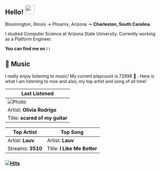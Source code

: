 ## Hello! <img src="https://raw.githubusercontent.com/MartinHeinz/MartinHeinz/master/wave.gif" width="30px">

Bloomington, Illinois -> Phoenix, Arizona -> **Charleston, South Carolina**.

I studied Computer Science at Arizona State University.
Currently working as a Platform Engineer.

**You can find me on** <a href="https://www.linkedin.com/in/austinbspencer/"><img src="https://i.imgur.com/OQUXwNp.jpeg" width="13px" alt="LinkedIn" > </a>

## 🎵 Music

I really enjoy listening to music! My current playcount is 72998 🤯 . Here is what I am listening to now and also, my top artist and song of all time!

| Last Listened        |
| -------------------- |
| ![Photo](https://lastfm.freetls.fastly.net/i/u/174s/4cc13056c7568b5c207dd7aee03fdb0f.jpg)      |
| Artist: **Olivia Rodrigo** |
| Title: **scared of my guitar**    |

| Top Artist                      | Top Song                    |
| ------------------------------- | --------------------------- |
| Artist: **Lauv**         | Artist: **Lauv** |
| Streams: **3510** | Title: **I Like Me Better**    |

<!-- ## &#x1f4c8; GitHub Stats -->

<!-- **NOTE: 'Most Used Languages' does not indicate my skill level, it is purely showing the amount of each language I have coded in my *public* repositories** -->

<!-- **NOTE: A large chunk of my coding work can be found in my organizations! You can find them on left side of my profile page or right here:** :stuck_out_tongue_winking_eye: -->

<!-- - [![ASU][1.0]][5]
- [![BOTS][2.0]][6]
- [![Laude Capital][3.0]][7] -->

<!-- ![Most Used Languages](https://github-readme-stats.vercel.app/api/top-langs/?username=austinbspencer&hide=css,rtf,html&bg_color=30,34e89e,4ca2cd&title_color=fff&text_color=fff")
-->

<!-- ![Austin's GitHub Stats](https://github-readme-stats.vercel.app/api?username=austinbspencer&show_icons=true&line_height=33&count_private=true&include_all_commits=false&theme=graywhite) -->

<!-- <a href="https://git.austinbspencer.com/twitter-bot">
  <img align="center" src="https://github-readme-stats.vercel.app/api/pin/?username=austinbspencer&repo=twitter-bot&theme=graywhite" />
</a> -->
<!-- <a href="https://github.com/austinbspencer/hangman-js">
  <img align="center" src="https://github-readme-stats.vercel.app/api/pin/?username=austinbspencer&repo=hangman-js&theme=vue" />
</a> -->
<!-- <a href="https://github.com/austinbspencer/Fantasy-Twitter">
  <img align="center" src="https://github-readme-stats.vercel.app/api/pin/?username=austinbspencer&repo=Fantasy-Twitter&theme=vue" />
</a> -->
<!-- <a href="https://github.com/austinbspencer/alpaca-python">
  <img align="center" src="https://github-readme-stats.vercel.app/api/pin/?username=austinbspencer&repo=alpaca-python&theme=vue" />
</a> -->
<!-- <a href="https://austinbspencer.com">
  <img align="center" src="https://github-readme-stats.vercel.app/api/pin/?username=austinbspencer&repo=react-portfolio&theme=graywhite" />
</a> -->

### [![Hits](https://hits.seeyoufarm.com/api/count/incr/badge.svg?url=https%3A%2F%2Fgithub.com%2Faustinbspencer&count_bg=%2338A1A8&title_bg=%23555555&icon=&icon_color=%23E7E7E7&title=hits&edge_flat=false)](https://hits.seeyoufarm.com)

<!-- ## :computer: Current Project 🐷

<a href="https://github.com/austinbspencer/twitter-bot">
  <img align="center" src="https://github-readme-stats.vercel.app/api/pin/?username=austinbspencer&repo=node-backend&theme=graywhite" />
</a> -->

<!--
## 📫 Where to find me
- [![Twitter][1.1]][1]
- [![LinkedIn][3.2]][3]
- [![Facebook][4.2]][4]
-->

<!-- links to social media icons -->

<!-- Organization avatars -->

[1.0]: https://avatars0.githubusercontent.com/u/76415820?s=60&v=4 "ASU"
[2.0]: https://avatars0.githubusercontent.com/u/76403990?s=60&v=4 "BOTS"
[3.0]: https://avatars3.githubusercontent.com/u/76275537?s=60&v=4 "Laude Capital"

<!-- icons with padding -->

[1.1]: http://i.imgur.com/tXSoThF.png "twitter icon with padding"
[2.1]: http://i.imgur.com/0o48UoR.png "github icon with padding"
[3.1]: http://i.imgur.com/P3YfQoD.png "facebook icon with padding"

<!-- icons without padding -->

[1.2]: http://i.imgur.com/wWzX9uB.png "twitter icon without padding"
[2.2]: http://i.imgur.com/9I6NRUm.png "github icon without padding"
[3.2]: https://i.imgur.com/OQUXwNp.jpeg "LinkedIn icon without padding"
[4.2]: http://i.imgur.com/fep1WsG.png "facebook icon without padding"

<!-- links to your social media accounts -->

[1]: https://twitter.com/austinbspencer
[2]: https://github.com/austinbspencer
[3]: https://www.linkedin.com/in/austinbspencer/
[4]: https://www.facebook.com/austin.spencer.129

<!-- Links to organizations -->

[5]: https://github.com/asu-cse-source-code "ASU"
[6]: https://github.com/battle-of-the-states "BOTS"
[7]: https://github.com/laude-capital "Laude Capital"

<!-- Resources -->
<!-- Icons: https://simpleicons.org/ -->
<!-- GitHub Stats: https://github.com/anuraghazra/github-readme-stats -->
<!-- Emojis: https://emojipedia.org/emoji/ -->
<!-- HTML Emojis: https://www.fileformat.info/index.htm -->
<!-- Shields: https://shields.io/ -->
<!-- Awesome GitHub Profile README: https://github.com/abhisheknaiidu/awesome-github-profile-readme -->
